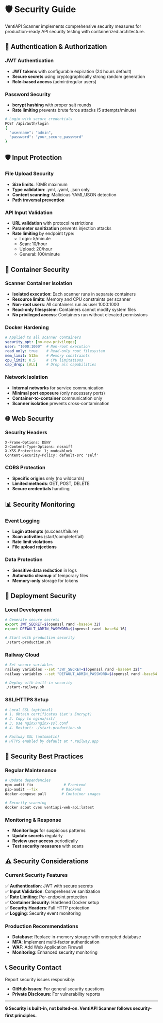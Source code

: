 # 🛡️ Security Guide

VentiAPI Scanner implements comprehensive security measures for production-ready API security testing with containerized architecture.

## 🔐 Authentication & Authorization

### JWT Authentication
- **JWT tokens** with configurable expiration (24 hours default)
- **Secure secrets** using cryptographically strong random generation
- **Role-based access** (admin/regular users)

### Password Security
- **bcrypt hashing** with proper salt rounds
- **Rate limiting** prevents brute force attacks (5 attempts/minute)

```bash
# Login with secure credentials
POST /api/auth/login
{
  "username": "admin",
  "password": "your_secure_password"
}
```

## 🛡️ Input Protection

### File Upload Security
- **Size limits**: 10MB maximum
- **Type validation**: .yml, .yaml, .json only
- **Content scanning**: Malicious YAML/JSON detection
- **Path traversal prevention**

### API Input Validation
- **URL validation** with protocol restrictions
- **Parameter sanitization** prevents injection attacks
- **Rate limiting** by endpoint type:
  - Login: 5/minute
  - Scan: 10/hour
  - Upload: 20/hour
  - General: 100/minute

## 🐳 Container Security

### Scanner Container Isolation
- **Isolated execution**: Each scanner runs in separate containers
- **Resource limits**: Memory and CPU constraints per scanner
- **Non-root users**: All containers run as user 1000:1000
- **Read-only filesystem**: Containers cannot modify system files
- **No privileged access**: Containers run without elevated permissions

### Docker Hardening
```yaml
# Applied to all scanner containers
security_opt: [no-new-privileges]
user: "1000:1000"  # Non-root execution
read_only: true    # Read-only root filesystem
mem_limit: 512m    # Memory constraints
cpu_limit: 0.5     # CPU limitations
cap_drop: [ALL]    # Drop all capabilities
```

### Network Isolation
- **Internal networks** for service communication
- **Minimal port exposure** (only necessary ports)
- **Container-to-container** communication only
- **Scanner isolation** prevents cross-contamination

## 🌐 Web Security

### Security Headers
```http
X-Frame-Options: DENY
X-Content-Type-Options: nosniff
X-XSS-Protection: 1; mode=block
Content-Security-Policy: default-src 'self'
```

### CORS Protection
- **Specific origins** only (no wildcards)
- **Limited methods**: GET, POST, DELETE
- **Secure credentials** handling

## 📊 Security Monitoring

### Event Logging
- **Login attempts** (success/failure)
- **Scan activities** (start/complete/fail)
- **Rate limit violations**
- **File upload rejections**

### Data Protection
- **Sensitive data redaction** in logs
- **Automatic cleanup** of temporary files
- **Memory-only** storage for tokens

## 🚀 Deployment Security

### Local Development
```bash
# Generate secure secrets
export JWT_SECRET=$(openssl rand -base64 32)
export DEFAULT_ADMIN_PASSWORD=$(openssl rand -base64 16)

# Start with production security
./start-production.sh
```

### Railway Cloud
```bash
# Set secure variables
railway variables --set "JWT_SECRET=$(openssl rand -base64 32)"
railway variables --set "DEFAULT_ADMIN_PASSWORD=$(openssl rand -base64 16)"

# Deploy with built-in security
./start-railway.sh
```

### SSL/HTTPS Setup
```bash
# Local SSL (optional)
# 1. Obtain certificates (Let's Encrypt)
# 2. Copy to nginx/ssl/
# 3. Use nginx/nginx-ssl.conf
# 4. Restart: ./start-production.sh

# Railway SSL (automatic)
# HTTPS enabled by default at *.railway.app
```

## 🔧 Security Best Practices

### Regular Maintenance
```bash
# Update dependencies
npm audit fix              # Frontend
pip-audit --fix           # Backend
docker-compose pull       # Container images

# Security scanning
docker scout cves ventiapi-web-api:latest
```

### Monitoring & Response
- **Monitor logs** for suspicious patterns
- **Update secrets** regularly
- **Review user access** periodically
- **Test security measures** with scans

## ⚠️ Security Considerations

### Current Security Features
✅ **Authentication**: JWT with secure secrets  
✅ **Input Validation**: Comprehensive sanitization  
✅ **Rate Limiting**: Per-endpoint protection  
✅ **Container Security**: Hardened Docker setup  
✅ **Security Headers**: Full HTTP protection  
✅ **Logging**: Security event monitoring  

### Production Recommendations
- **Database**: Replace in-memory storage with encrypted database
- **MFA**: Implement multi-factor authentication
- **WAF**: Add Web Application Firewall
- **Monitoring**: Enhanced security monitoring

## 📞 Security Contact

Report security issues responsibly:
- **GitHub Issues**: For general security questions
- **Private Disclosure**: For vulnerability reports

---

**🔒 Security is built-in, not bolted-on. VentiAPI Scanner follows security-first principles.**